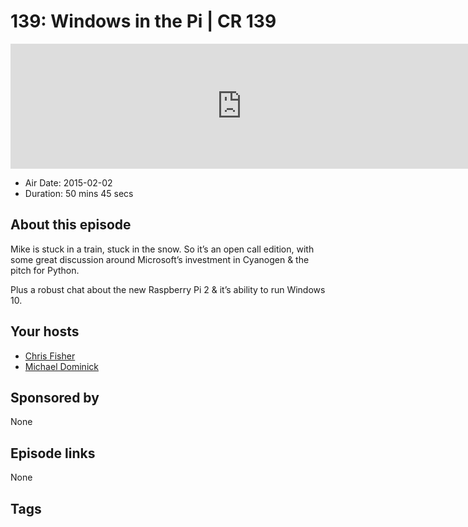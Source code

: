 # 139: Windows in the Pi | CR 139

<iframe src="https://player.fireside.fm/v2/MLf2ZzhC+tnfN2u_c?theme=dark" width="740" height="200" frameborder="0" scrolling="no"></iframe>

* Air Date: 2015-02-02
* Duration: 50 mins 45 secs

## About this episode

Mike is stuck in a train, stuck in the snow. So it’s an open call edition, with some great discussion around Microsoft’s investment in Cyanogen & the pitch for Python.

Plus a robust chat about the new Raspberry Pi 2 & it’s ability to run Windows 10.

## Your hosts
* [Chris Fisher](https://coder.show/hosts/chrislas)
* [Michael Dominick](https://coder.show/hosts/michael)

## Sponsored by

None



## Episode links

None



## Tags

